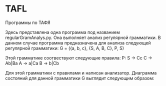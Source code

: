 # TAFL
Программы по ТАФЯ

Здесь представлена одна программа под названием regularGramAnalys.py. Она выполняет анализ регулярной грамматики. В данном случае программа предназначена для анализа следующей регулярной грамматики: 
G = ({a, b, c}, {S, A, B, C}, P, S)

Этой грамматике соотвествуют следующие правила:
P: S -> Cc
   C -> Ab|Ba
   A -> a|Ca
   B -> b|Cb
   
Для этой грамматики с правилами и написан анализатор.
Диаграмма состояний для данной грамматики G выглядит следующим образом:
